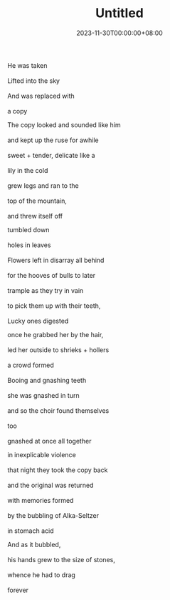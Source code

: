 ﻿---
draft: false
title: "Untitled"
date: 2023-11-30T00:00:00+08:00
---

He was taken <br>  
Lifted into the sky <br>  
And was replaced with <br>  
a copy <br>  

The copy looked and sounded like him <br>  
and kept up the ruse for awhile <br>  
sweet + tender, delicate like a <br>  
lily in the cold <br>  
grew legs and ran to the <br>  
top of the mountain, <br>  
and threw itself off <br>  

tumbled down <br>  
holes in leaves <br>  
Flowers left in disarray all behind <br>  
for the hooves of bulls to later <br>  
trample as they try in vain <br>  
to pick them up with their teeth, <br>  
Lucky ones digested <br>  

once he grabbed her by the hair, <br>  
led her outside to shrieks + hollers <br>  
a crowd formed <br>  
Booing and gnashing teeth <br>  
she was gnashed in turn <br>  
and so the choir found themselves <br>  
too <br>  
gnashed at once all together <br>  

in inexplicable violence <br>  
that night they took the copy back <br>  
and the original was returned <br>  
with memories formed <br>  
by the bubbling of Alka-Seltzer <br>  
in stomach acid <br>  

And as it bubbled, <br>  
his hands grew to the size of stones, <br>  
whence he had to drag <br>  
forever <br>  


